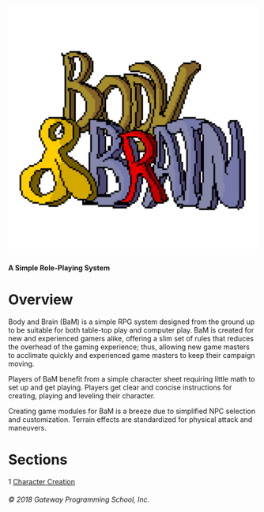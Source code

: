 ![BodyAndBrain](/assets/BodyAndBrain.png)

**A Simple Role-Playing System**

# Overview

Body and Brain (BaM) is a simple RPG system designed from the ground up to be suitable for both table-top play and computer play. BaM is created for new and experienced gamers alike, offering a slim set of rules that reduces the overhead of the gaming experience; thus, allowing new game masters to acclimate quickly and experienced game masters to keep their campaign moving.

Players of BaM benefit from a simple character sheet requiring little math to set up and get playing. Players get clear and concise instructions for creating, playing and leveling their character.

Creating game modules for BaM is a breeze due to simplified NPC selection and customization. Terrain effects are standardized for physical attack and maneuvers.

# Sections
1 [Character Creation](2-Character_Creation.md)

###### &copy; 2018 Gateway Programming School, Inc.